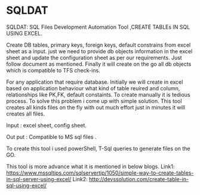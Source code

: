 # SQLDAT
SQLDAT: SQL Files Development Automation Tool
,CREATE TABLEs IN SQL USING EXCEL.

Create DB tables, primary keys, foreign keys, default constrains from excel sheet as a input.  just we need to provide db objects information in the excel sheet and update  the configuration sheet as per our requirements. Just follow document as mentioned. Finally it will create on the go all db objects which is compatible to TFS check-ins.

For any application that require database. Initially we will create in excel based on application behaviour what kind of table reuired and column, relationships like PK,FK, default constaints. To create manually it is tedious process. To solve this problem i come up with simple solution. This tool creates all kinds files on the fly  with out much effort just in minutes it will creates all files.
 
 Input :  excel sheet, config sheet.
 
 Out put : Compatible to MS sql files .
 
 To create this tool i used powerShell, T-Sql queries to generate files on the GO.
 
 This tool is more advance what it is mentioned in below blogs.
 Link1: https://www.mssqltips.com/sqlservertip/1050/simple-way-to-create-tables-in-sql-server-using-excel/
 Link2: http://devssolution.com/create-table-in-sql-using-excel/
 
